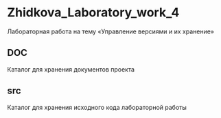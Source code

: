 # Zhidkova_Laboratory_work_4
Лабораторная работа на тему «Управление версиями и их хранение»

## DOC
Каталог для хранения документов проекта

## src
Каталог для хранения исходного кода лабораторной работы